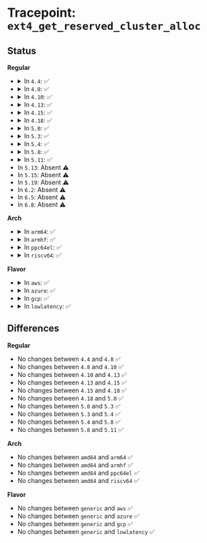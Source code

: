# Tracepoint: <code>ext4_get_reserved_cluster_alloc</code>

## Status
<b>Regular</b>
<ul>
<li>
<details>
<summary>In <code>4.4</code>: ✅</summary>

Event:

```c
struct trace_event_raw_ext4_get_reserved_cluster_alloc {
    struct trace_entry ent;
    dev_t dev;
    ino_t ino;
    ext4_lblk_t lblk;
    unsigned int len;
    char __data[0];
};
```
Function:

```c
void trace_event_raw_event_ext4_get_reserved_cluster_alloc(void *__data, struct inode *inode, ext4_lblk_t lblk, unsigned int len);
```
</details>
</li>
<li>
<details>
<summary>In <code>4.8</code>: ✅</summary>

Event:

```c
struct trace_event_raw_ext4_get_reserved_cluster_alloc {
    struct trace_entry ent;
    dev_t dev;
    ino_t ino;
    ext4_lblk_t lblk;
    unsigned int len;
    char __data[0];
};
```
Function:

```c
void trace_event_raw_event_ext4_get_reserved_cluster_alloc(void *__data, struct inode *inode, ext4_lblk_t lblk, unsigned int len);
```
</details>
</li>
<li>
<details>
<summary>In <code>4.10</code>: ✅</summary>

Event:

```c
struct trace_event_raw_ext4_get_reserved_cluster_alloc {
    struct trace_entry ent;
    dev_t dev;
    ino_t ino;
    ext4_lblk_t lblk;
    unsigned int len;
    char __data[0];
};
```
Function:

```c
void trace_event_raw_event_ext4_get_reserved_cluster_alloc(void *__data, struct inode *inode, ext4_lblk_t lblk, unsigned int len);
```
</details>
</li>
<li>
<details>
<summary>In <code>4.13</code>: ✅</summary>

Event:

```c
struct trace_event_raw_ext4_get_reserved_cluster_alloc {
    struct trace_entry ent;
    dev_t dev;
    ino_t ino;
    ext4_lblk_t lblk;
    unsigned int len;
    char __data[0];
};
```
Function:

```c
void trace_event_raw_event_ext4_get_reserved_cluster_alloc(void *__data, struct inode *inode, ext4_lblk_t lblk, unsigned int len);
```
</details>
</li>
<li>
<details>
<summary>In <code>4.15</code>: ✅</summary>

Event:

```c
struct trace_event_raw_ext4_get_reserved_cluster_alloc {
    struct trace_entry ent;
    dev_t dev;
    ino_t ino;
    ext4_lblk_t lblk;
    unsigned int len;
    char __data[0];
};
```
Function:

```c
void trace_event_raw_event_ext4_get_reserved_cluster_alloc(void *__data, struct inode *inode, ext4_lblk_t lblk, unsigned int len);
```
</details>
</li>
<li>
<details>
<summary>In <code>4.18</code>: ✅</summary>

Event:

```c
struct trace_event_raw_ext4_get_reserved_cluster_alloc {
    struct trace_entry ent;
    dev_t dev;
    ino_t ino;
    ext4_lblk_t lblk;
    unsigned int len;
    char __data[0];
};
```
Function:

```c
void trace_event_raw_event_ext4_get_reserved_cluster_alloc(void *__data, struct inode *inode, ext4_lblk_t lblk, unsigned int len);
```
</details>
</li>
<li>
<details>
<summary>In <code>5.0</code>: ✅</summary>

Event:

```c
struct trace_event_raw_ext4_get_reserved_cluster_alloc {
    struct trace_entry ent;
    dev_t dev;
    ino_t ino;
    ext4_lblk_t lblk;
    unsigned int len;
    char __data[0];
};
```
Function:

```c
void trace_event_raw_event_ext4_get_reserved_cluster_alloc(void *__data, struct inode *inode, ext4_lblk_t lblk, unsigned int len);
```
</details>
</li>
<li>
<details>
<summary>In <code>5.3</code>: ✅</summary>

Event:

```c
struct trace_event_raw_ext4_get_reserved_cluster_alloc {
    struct trace_entry ent;
    dev_t dev;
    ino_t ino;
    ext4_lblk_t lblk;
    unsigned int len;
    char __data[0];
};
```
Function:

```c
void trace_event_raw_event_ext4_get_reserved_cluster_alloc(void *__data, struct inode *inode, ext4_lblk_t lblk, unsigned int len);
```
</details>
</li>
<li>
<details>
<summary>In <code>5.4</code>: ✅</summary>

Event:

```c
struct trace_event_raw_ext4_get_reserved_cluster_alloc {
    struct trace_entry ent;
    dev_t dev;
    ino_t ino;
    ext4_lblk_t lblk;
    unsigned int len;
    char __data[0];
};
```
Function:

```c
void trace_event_raw_event_ext4_get_reserved_cluster_alloc(void *__data, struct inode *inode, ext4_lblk_t lblk, unsigned int len);
```
</details>
</li>
<li>
<details>
<summary>In <code>5.8</code>: ✅</summary>

Event:

```c
struct trace_event_raw_ext4_get_reserved_cluster_alloc {
    struct trace_entry ent;
    dev_t dev;
    ino_t ino;
    ext4_lblk_t lblk;
    unsigned int len;
    char __data[0];
};
```
Function:

```c
void trace_event_raw_event_ext4_get_reserved_cluster_alloc(void *__data, struct inode *inode, ext4_lblk_t lblk, unsigned int len);
```
</details>
</li>
<li>
<details>
<summary>In <code>5.11</code>: ✅</summary>

Event:

```c
struct trace_event_raw_ext4_get_reserved_cluster_alloc {
    struct trace_entry ent;
    dev_t dev;
    ino_t ino;
    ext4_lblk_t lblk;
    unsigned int len;
    char __data[0];
};
```
Function:

```c
void trace_event_raw_event_ext4_get_reserved_cluster_alloc(void *__data, struct inode *inode, ext4_lblk_t lblk, unsigned int len);
```
</details>
</li>
<li>
In <code>5.13</code>: Absent ⚠️
</li>
<li>
In <code>5.15</code>: Absent ⚠️
</li>
<li>
In <code>5.19</code>: Absent ⚠️
</li>
<li>
In <code>6.2</code>: Absent ⚠️
</li>
<li>
In <code>6.5</code>: Absent ⚠️
</li>
<li>
In <code>6.8</code>: Absent ⚠️
</li>
</ul>
<b>Arch</b>
<ul>
<li>
<details>
<summary>In <code>arm64</code>: ✅</summary>

Event:

```c
struct trace_event_raw_ext4_get_reserved_cluster_alloc {
    struct trace_entry ent;
    dev_t dev;
    ino_t ino;
    ext4_lblk_t lblk;
    unsigned int len;
    char __data[0];
};
```
Function:

```c
void trace_event_raw_event_ext4_get_reserved_cluster_alloc(void *__data, struct inode *inode, ext4_lblk_t lblk, unsigned int len);
```
</details>
</li>
<li>
<details>
<summary>In <code>armhf</code>: ✅</summary>

Event:

```c
struct trace_event_raw_ext4_get_reserved_cluster_alloc {
    struct trace_entry ent;
    dev_t dev;
    ino_t ino;
    ext4_lblk_t lblk;
    unsigned int len;
    char __data[0];
};
```
Function:

```c
void trace_event_raw_event_ext4_get_reserved_cluster_alloc(void *__data, struct inode *inode, ext4_lblk_t lblk, unsigned int len);
```
</details>
</li>
<li>
<details>
<summary>In <code>ppc64el</code>: ✅</summary>

Event:

```c
struct trace_event_raw_ext4_get_reserved_cluster_alloc {
    struct trace_entry ent;
    dev_t dev;
    ino_t ino;
    ext4_lblk_t lblk;
    unsigned int len;
    char __data[0];
};
```
Function:

```c
void trace_event_raw_event_ext4_get_reserved_cluster_alloc(void *__data, struct inode *inode, ext4_lblk_t lblk, unsigned int len);
```
</details>
</li>
<li>
<details>
<summary>In <code>riscv64</code>: ✅</summary>

Event:

```c
struct trace_event_raw_ext4_get_reserved_cluster_alloc {
    struct trace_entry ent;
    dev_t dev;
    ino_t ino;
    ext4_lblk_t lblk;
    unsigned int len;
    char __data[0];
};
```
Function:

```c
void trace_event_raw_event_ext4_get_reserved_cluster_alloc(void *__data, struct inode *inode, ext4_lblk_t lblk, unsigned int len);
```
</details>
</li>
</ul>
<b>Flavor</b>
<ul>
<li>
<details>
<summary>In <code>aws</code>: ✅</summary>

Event:

```c
struct trace_event_raw_ext4_get_reserved_cluster_alloc {
    struct trace_entry ent;
    dev_t dev;
    ino_t ino;
    ext4_lblk_t lblk;
    unsigned int len;
    char __data[0];
};
```
Function:

```c
void trace_event_raw_event_ext4_get_reserved_cluster_alloc(void *__data, struct inode *inode, ext4_lblk_t lblk, unsigned int len);
```
</details>
</li>
<li>
<details>
<summary>In <code>azure</code>: ✅</summary>

Event:

```c
struct trace_event_raw_ext4_get_reserved_cluster_alloc {
    struct trace_entry ent;
    dev_t dev;
    ino_t ino;
    ext4_lblk_t lblk;
    unsigned int len;
    char __data[0];
};
```
Function:

```c
void trace_event_raw_event_ext4_get_reserved_cluster_alloc(void *__data, struct inode *inode, ext4_lblk_t lblk, unsigned int len);
```
</details>
</li>
<li>
<details>
<summary>In <code>gcp</code>: ✅</summary>

Event:

```c
struct trace_event_raw_ext4_get_reserved_cluster_alloc {
    struct trace_entry ent;
    dev_t dev;
    ino_t ino;
    ext4_lblk_t lblk;
    unsigned int len;
    char __data[0];
};
```
Function:

```c
void trace_event_raw_event_ext4_get_reserved_cluster_alloc(void *__data, struct inode *inode, ext4_lblk_t lblk, unsigned int len);
```
</details>
</li>
<li>
<details>
<summary>In <code>lowlatency</code>: ✅</summary>

Event:

```c
struct trace_event_raw_ext4_get_reserved_cluster_alloc {
    struct trace_entry ent;
    dev_t dev;
    ino_t ino;
    ext4_lblk_t lblk;
    unsigned int len;
    char __data[0];
};
```
Function:

```c
void trace_event_raw_event_ext4_get_reserved_cluster_alloc(void *__data, struct inode *inode, ext4_lblk_t lblk, unsigned int len);
```
</details>
</li>
</ul>

## Differences
<b>Regular</b>
<ul>
<li>
No changes between <code>4.4</code> and <code>4.8</code> ✅
</li>
<li>
No changes between <code>4.8</code> and <code>4.10</code> ✅
</li>
<li>
No changes between <code>4.10</code> and <code>4.13</code> ✅
</li>
<li>
No changes between <code>4.13</code> and <code>4.15</code> ✅
</li>
<li>
No changes between <code>4.15</code> and <code>4.18</code> ✅
</li>
<li>
No changes between <code>4.18</code> and <code>5.0</code> ✅
</li>
<li>
No changes between <code>5.0</code> and <code>5.3</code> ✅
</li>
<li>
No changes between <code>5.3</code> and <code>5.4</code> ✅
</li>
<li>
No changes between <code>5.4</code> and <code>5.8</code> ✅
</li>
<li>
No changes between <code>5.8</code> and <code>5.11</code> ✅
</li>
</ul>
<b>Arch</b>
<ul>
<li>
No changes between <code>amd64</code> and <code>arm64</code> ✅
</li>
<li>
No changes between <code>amd64</code> and <code>armhf</code> ✅
</li>
<li>
No changes between <code>amd64</code> and <code>ppc64el</code> ✅
</li>
<li>
No changes between <code>amd64</code> and <code>riscv64</code> ✅
</li>
</ul>
<b>Flavor</b>
<ul>
<li>
No changes between <code>generic</code> and <code>aws</code> ✅
</li>
<li>
No changes between <code>generic</code> and <code>azure</code> ✅
</li>
<li>
No changes between <code>generic</code> and <code>gcp</code> ✅
</li>
<li>
No changes between <code>generic</code> and <code>lowlatency</code> ✅
</li>
</ul>
